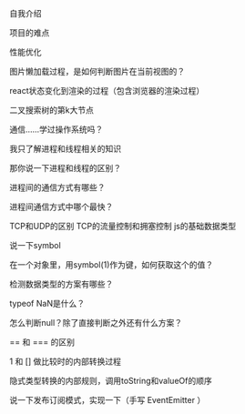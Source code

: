 
自我介绍

项目的难点

性能优化

图片懒加载过程，是如何判断图片在当前视图的？

react状态变化到渲染的过程（包含浏览器的渲染过程）

二叉搜索树的第k大节点

通信……学过操作系统吗？

我只了解进程和线程相关的知识

那你说一下进程和线程的区别？

进程间的通信方式有哪些？

进程间通信方式中哪个最快？

TCP和UDP的区别
TCP的流量控制和拥塞控制
js的基础数据类型

说一下symbol

在一个对象里，用symbol(1)作为键，如何获取这个的值？

检测数据类型的方案有哪些？

typeof NaN是什么？

怎么判断null？除了直接判断之外还有什么方案？

== 和 === 的区别

1 和 [] 做比较时的内部转换过程

隐式类型转换的内部规则，调用toString和valueOf的顺序

说一下发布订阅模式，实现一下（手写 EventEmitter ）